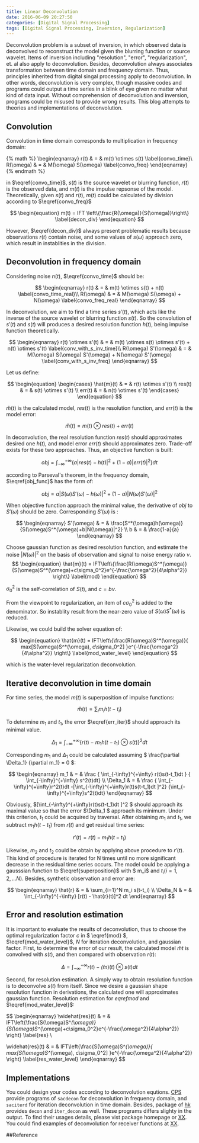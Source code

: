 ```yaml
---
title: Linear Deconvolution
date: 2016-06-09 20:27:50
categories: [Digital Signal Processing]
tags: [Digital Signal Processing, Inversion, Regularization]
---
```

Deconvolution problem is a subset of inversion, in which observed data is deconvolved to reconstruct the model given the blurring function or source wavelet. Items of inversion including "resolution", "error", "regularization", et. al also apply to deconvolution. Besides, deconvolution always associates transformation between time domain and frequency domain. Thus, principles inherited from digital singal processing apply to deconvolution. In other words, deconvolution is very complex, though massive codes and programs could output a time series in a blink of eye given no matter what kind of data input. Without comprehension of deconvolution and inversion, programs could be misused to provide wrong results. This blog attempts to theories and implementations of deconvolution.

<!-- more -->
<!-- toc -->

## Convolution
Convolution in time domain corresponds to multiplication in frequency domain:

{% math %}
\begin{eqnarray}
r(t) & = & m(t) \otimes s(t) \label{convo_time}\\
R(\omega) & = & M(\omega) S(\omega) \label{convo_freq}
\end{eqnarray}
{% endmath %}

in $\eqref{convo_time}$, $s(t)$ is the source wavelet or blurring function, $r(t)$ is the observed data, and $m(t)$ is the impulse repsonse of the model. Theoretically, given $s(t)$ and $r(t)$, $m(t)$ could be calculated by division according to $\eqref{convo_freq}$

$$
\begin{equation}
m(t) = IFT \left\{\frac{R(\omega)}{S(\omega)}\right\} \label{decon_div}
\end{equation}
$$

However, $\eqref{decon_div}$ always present problematic results because observations $r(t)$ contain noise, and some values of $s(\omega)$ approach zero, which result in instablities in the division.

## Deconvolution in frequency domain
Considering noise $n(t)$, $\eqref{convo_time}$ should be:

$$
\begin{eqnarray}
r(t) & = & m(t) \otimes s(t) + n(t) \label{convo_time_real}\\
R(\omega) & = & M(\omega) S(\omega) + N(\omega) \label{convo_freq_real}
\end{eqnarray}
$$

In deconvolution, we aim to find a time series $s'(t)$, which acts like the inverse of the source wavelet or blurring function $s(t)$. So the convolution of $s'(t)$ and $s(t)$ will produces a desired resolution function $h(t)$, being impulse function theoretically.

$$
\begin{eqnarray}
r(t) \otimes s'(t) & = & m(t) \otimes s(t) \otimes s'(t) + n(t) \otimes s'(t) \label{conv_with_s_inv_time}\\
R(\omega) S'(\omega) & = & M(\omega) S(\omega) S'(\omega) + N(\omega) S'(\omega) \label{conv_with_s_inv_freq}
\end{eqnarray}
$$

Let us define:

$$
\begin{equation}
  \begin{cases}
    \hat{m}(t) & = & r(t) \otimes s'(t) \\
    res(t) & = & s(t) \otimes s'(t) \\
    err(t) & = & n(t) \otimes s'(t)
  \end{cases}
\end{equation}
$$
 
$\hat{m}(t)$ is the calculated model, $res(t)$ is the resolution function, and $err(t)$ is the model error:

$$
\begin{equation}
  \hat{m}(t) = m(t) \otimes res(t) + err(t)
\end{equation}
$$

In deconvolution, the real resolution function $res(t)$ should approximates desired one $h(t)$, and model error $err(t)$ should approximates zero. Trade-off exists for these two approaches. Thus, an objective function is built:

$$
\begin{equation}
  obj = \int_{-\infty}^{+\infty}\{a|res(t)-h(t)|^2+(1-a)|err(t)|^2\}dt \label{obj_func}
\end{equation}
$$

according to Parseval's theorem, in the frequency domain, $\eqref{obj_func}$ has the form of:

$$
\begin{equation}
  obj =  a|S(\omega)S'(\omega) - h(\omega)|^2 + (1-a) | N(\omega)S'(\omega) |^2 \label{obj_func_freq}
\end{equation}
$$

When objective function approach the minimal value, the derivative of $obj$ to $S'(\omega)$ should be zero. Corresponding $S'(\omega)$ is :

$$
\begin{eqnarray}
  S'(\omega) & = & \frac{S^*(\omega)h(\omega)}{S(\omega)S^*(\omega)+b|N(\omega)|^2} \\
  b & = & \frac{1-a}{a}
\end{eqnarray}
$$

Choose gaussian function as desired resolution function, and estimate the noise $|N(\omega)|^2$ on the basis of observation and signal to noise energy ratio $\nu$.
$$
\begin{equation}
  \hat{m}(t) = IFT\left\{\frac{R(\omega)S^*(\omega)}{S(\omega)S^*(\omega)+c\sigma_0^2}e^{-\frac{\omega^2}{4\alpha^2}} \right\} \label{mod}
\end{equation}
$$

$\sigma_0^2$ is the self-correlation of $S(t)$, and $c = b \nu$.

From the viewpoint to regularization, an item of $c\sigma_0^2$ is added to the denominator. So instablity result from the near-zero value of $S(\omega)S^*(\omega)$ is reduced.

Likewise, we could build the solver equation of:

$$
\begin{equation}
  \hat{m}(t) = IFT\left\{\frac{R(\omega)S^*(\omega)}{ max[S(\omega)S^*(\omega), c\sigma_0^2] }e^{-\frac{\omega^2}{4\alpha^2}} \right\} \label{mod_water_level}
\end{equation}
$$

which is the water-level regularization deconvolution.


## Iterative deconvolution in time domain

For time series, the model $m(t)$ is superposition of impulse functions:

$$
\begin{equation}
  \hat{m}(t) = \sum_{i} m_i h(t-t_i) \label{superposition}
\end{equation}
$$

To determine $m_1$ and $t_1$, the error $\eqref{err_iter}$ should approach its minimal value. 

$$
\begin{equation}
  \Delta_1 = \int_{-\infty}^{+\infty}\{r(t) - m_1 h(t-t_1) \otimes s(t)\}^2dt \label{err_iter}
\end{equation}
$$

Corresponding $m_1$ and $\Delta_1$ could be calculated assuming $ \frac{\partial \Delta_1} {\partial m_1} = 0 $:

$$
\begin{eqnarray}
  m_1 & = & \frac { \int_{-\infty}^{+\infty} r(t)s(t-t_1)dt } { \int_{-\infty}^{+\infty} s^2(t)dt} \\
  \Delta_1 & = & \frac { \int_{-\infty}^{+\infty}r^2(t)dt -[\int_{-\infty}^{+\infty}r(t)s(t-t_1)dt ]^2} {\int_{-\infty}^{+\infty}s^2(t)dt}
\end{eqnarray}
$$

Obviously, $[\int_{-\infty}^{+\infty}r(t)s(t-t_1)dt ]^2 $ should approach its maximal value so that the error $\Delta_1 $ approach its minimum. Under this criterion, $t_1$ could be acquired by traversal.
After obtaining $m_1$ and $t_1$, we subtract $m_1h(t-t_1)$ from $r(t)$ and get residual time series:

$$
\begin{equation}
  r'(t) = r(t) - m_1h(t-t_1)
\end{equation}
$$

Likewise, $m_2$ and $t_2$ could be obtain by applying above procedure to $r'(t)$. This kind of procedure is iterated for N times until no more significant decrease in the residual time series occurs. The model could be applying a gausssian function to $\eqref{superposition}$ with $ m_i$ and $t_i(i=1,2,...N)$. Besides, synthetic observation and error are:

$$
\begin{eqnarray}
  \hat{r} & = & \sum_{i=1}^N m_i s(t-t_i) \\
  \Delta_N & = & \int_{-\infty}^{+\infty} [r(t) - \hat{r}(t)]^2 dt
\end{eqnarray}
$$

## Error and resolution estimation
It is important to evaluate the results of deconvolution, thus to choose the optimal regularization factor $c$ in $ \eqref{mod} $, $\eqref{mod_water_level}$, $N$ for iteration deconvolution, and gaussian factor.
First, to determine the error of our result, the calculated model $\hat{m}{t}$ is convolved with $s(t)$, and then compared with observation $r(t)$:

$$
\begin{equation}
  \Delta = \int_{-\infty}^{+\infty} r(t) - \hat(m)(t) \otimes s(t) dt
\end{equation}
$$

Second, for resolution estimation. A simply way to obtain resolution function is to deconvolve $s(t)$ from itself. Since we desire a gaussian shape resolution function in derivations, the calculated one will approximates gaussian function.
Resolution estimation for $eqref{mod}$ and $\eqref{mod_water_level}$:

$$
\begin{eqnarray}
  \widehat{res}(t) & = & IFT\left\{\frac{S(\omega)S^*(\omega)}{S(\omega)S^*(\omega)+c\sigma_0^2}e^{-\frac{\omega^2}{4\alpha^2}} \right\} \label{res} \\

  \widehat{res}(t) & = & IFT\left\{\frac{S(\omega)S^*(\omega)}{ max[S(\omega)S^*(\omega), c\sigma_0^2] }e^{-\frac{\omega^2}{4\alpha^2}} \right\} \label{res_water_level}
\end{eqnarray}
$$


## Implementations
You could design your codes according to deconvolution equtions. [CPS](http://www.eas.slu.edu/eqc/eqccps.html) provide programs of `sacdecon` for deconvolution in frequency domain, and `saciterd` for iteration deconvolution in time domain. Besides, package of [hk](http://www.eas.slu.edu/People/LZhu/downloads/hk1.3.tar) provides `decon` and `iter_decon` as well. These programs differs slighty in the output. To find their usages details, please vist package homepage or [XX]().
You could find examples of deconvolution for receiver functions at [XX]().

##Reference
